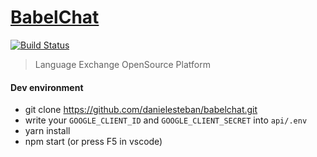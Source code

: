 [BabelChat](https://babelchat.tk/)
===

[![Build Status](https://travis-ci.org/danielesteban/babelchat.svg?branch=master)](https://travis-ci.org/danielesteban/babelchat)

> Language Exchange OpenSource Platform

#### Dev environment

 * git clone https://github.com/danielesteban/babelchat.git
 * write your `GOOGLE_CLIENT_ID` and `GOOGLE_CLIENT_SECRET` into `api/.env`
 * yarn install
 * npm start (or press F5 in vscode)
